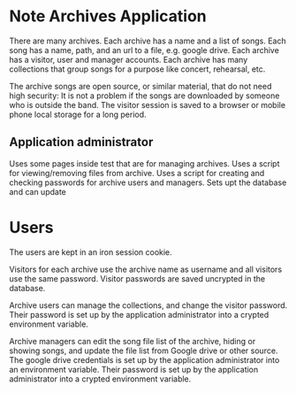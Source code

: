 # Note Archives Application


There are many archives.
Each archive has a name and a list of songs. 
Each song has a name, path, and an url to a file, e.g. google drive.
Each archive has a visitor, user and manager accounts.
Each archive has many collections that group songs for a purpose like concert, rehearsal, etc.


The archive songs are open source, or similar material, that do not need high security:
It is not a problem if the songs are downloaded by someone who is outside the band.
The visitor session is saved to a browser or mobile phone local storage for a long period.



## Application administrator

Uses some pages inside test that are for managing archives.
Uses a script for viewing/removing files from archive.
Uses a script for creating and checking passwords for archive users and managers.
Sets upt the database and can update 



# Users

The users are kept in an iron session cookie.

Visitors for each archive use the archive name as username and all visitors use the same password.
Visitor passwords are saved uncrypted in the database. 

Archive users can manage the collections, and change the visitor password.
Their password is set up by the application administrator into a crypted environment variable.

Archive managers can edit the song file list of the archive, hiding or showing songs, 
and update the file list from Google drive or other source.
The google drive credentials is set up by the application administrator into an environment variable.
Their password is set up by the application administrator into a crypted environment variable.


